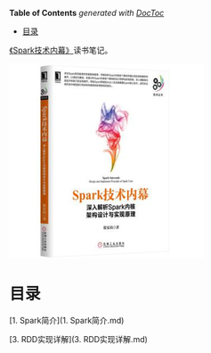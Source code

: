 <!-- START doctoc generated TOC please keep comment here to allow auto update -->
<!-- DON'T EDIT THIS SECTION, INSTEAD RE-RUN doctoc TO UPDATE -->
**Table of Contents**  *generated with [DocToc](https://github.com/thlorenz/doctoc)*

- [目录](#%E7%9B%AE%E5%BD%95)

<!-- END doctoc generated TOC please keep comment here to allow auto update -->

[《Spark技术内幕》](https://book.douban.com/subject/26649141/)读书笔记。

![](img/cover.jpg)

# 目录

[1. Spark简介](1. Spark简介.md)

[3. RDD实现详解](3. RDD实现详解.md)

